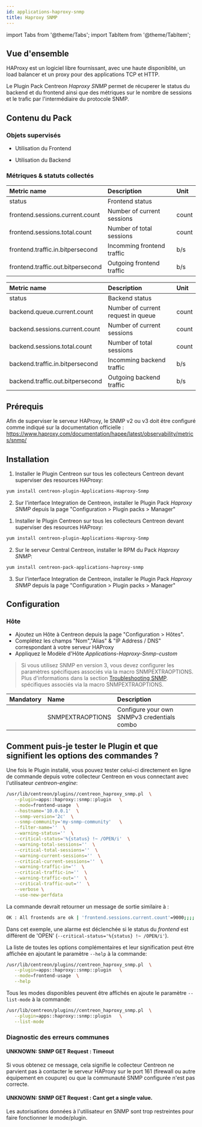 ```yaml
---
id: applications-haproxy-snmp
title: Haproxy SNMP
---
```

import Tabs from '@theme/Tabs';
import TabItem from '@theme/TabItem';


## Vue d'ensemble

HAProxy est un logiciel libre fournissant, avec une haute disponiblité,
un load balancer et un proxy pour des applications TCP et HTTP.

Le Plugin Pack Centreon *Haproxy SNMP* permet de récuperer le status du backend
et du frontend ainsi que des métriques sur le nombre de sessions et le trafic par
l'intermédiaire du protocole SNMP.

## Contenu du Pack

### Objets supervisés

* Utilisation du Frontend

* Utilisation du Backend

### Métriques & statuts collectés

<Tabs groupId="sync">
<TabItem value="Frontend-Usage" label="Frontend-Usage">

| Metric name                       | Description                | Unit  |
|:----------------------------------|:---------------------------|:------|
| status                            | Frontend status            |       |
| frontend.sessions.current.count   | Number of current sessions | count |
| frontend.sessions.total.count     | Number of total sessions   | count |
| frontend.traffic.in.bitpersecond  | Incomming frontend traffic | b/s   |
| frontend.traffic.out.bitpersecond | Outgoing frontend traffic  | b/s   |

</TabItem>
<TabItem value="Backend-Usage" label="Backend-Usage">

| Metric name                      | Description                        | Unit  |
|:---------------------------------|:-----------------------------------|:------|
| status                           | Backend status                     |       |
| backend.queue.current.count      | Number of current request in queue | count |
| backend.sessions.current.count   | Number of current sessions         | count |
| backend.sessions.total.count     | Number of total sessions           | count |
| backend.traffic.in.bitpersecond  | Incomming backend traffic          | b/s   |
| backend.traffic.out.bitpersecond | Outgoing backend traffic           | b/s   |

</TabItem>
</Tabs>

## Prérequis

Afin de superviser le serveur HAProxy, le SNMP v2 ou v3 doit être 
configuré comme indiqué sur la documentation officielle :
https://www.haproxy.com/documentation/hapee/latest/observability/metrics/snmp/

## Installation

<Tabs groupId="sync">
<TabItem value="Online License" label="Online License">

1. Installer le Plugin Centreon sur tous les collecteurs Centreon devant superviser des resources HAProxy:

```bash
yum install centreon-plugin-Applications-Haproxy-Snmp
```

2. Sur l'interface Integration de Centreon, installer le Plugin Pack *Haproxy SNMP* depuis la page "Configuration > Plugin packs > Manager"

</TabItem>
<TabItem value="Offline License" label="Offline License">

1. Installer le Plugin Centreon sur tous les collecteurs Centreon devant superviser des resources HAProxy:

```bash
yum install centreon-plugin-Applications-Haproxy-Snmp
```

2. Sur le serveur Central Centreon, installer le RPM du Pack *Haproxy SNMP*:

```bash
yum install centreon-pack-applications-haproxy-snmp
```

3. Sur l'interface Integration de Centreon, installer le Plugin Pack *Haproxy SNMP* depuis la page "Configuration > Plugin packs > Manager"

</TabItem>
</Tabs>

## Configuration

### Hôte

* Ajoutez un Hôte à Centreon depuis la page "Configuration > Hôtes".
* Complétez les champs "Nom","Alias" & "IP Address / DNS" correspondant à votre serveur HAProxy
* Appliquez le Modèle d'Hôte *Applications-Haproxy-Snmp-custom* 

> Si vous utilisez SNMP en version 3, vous devez configurer les paramètres spécifiques associés via la macro SNMPEXTRAOPTIONS.
> Plus d'informations dans la section [Troubleshooting SNMP](../getting-started/how-to-guides/troubleshooting-plugins.md#snmpv3-options-mapping).
spécifiques associés via la macro SNMPEXTRAOPTIONS.

| Mandatory | Name             | Description                                 |
|:----------|:-----------------|:--------------------------------------------|
|           | SNMPEXTRAOPTIONS | Configure your own SNMPv3 credentials combo |

## Comment puis-je tester le Plugin et que signifient les options des commandes ? 

 Une fois le Plugin installé, vous pouvez tester celui-ci directement en ligne 
 de commande depuis votre collecteur Centreon en vous connectant avec 
 l'utilisateur *centreon-engine*:

 ```bash
 /usr/lib/centreon/plugins//centreon_haproxy_snmp.pl  \
    --plugin=apps::haproxy::snmp::plugin   \
    --mode=frontend-usage  \
    --hostname='10.0.0.1'  \
    --snmp-version='2c'  \
    --snmp-community='my-snmp-community'   \
    --filter-name=''  \
    --warning-status=''  \
    --critical-status='%{status} !~ /OPEN/i'  \
    --warning-total-sessions=''  \
    --critical-total-sessions=''  \
    --warning-current-sessions=''  \
    --critical-current-sessions=''  \
    --warning-traffic-in=''  \
    --critical-traffic-in=''  \
    --warning-traffic-out=''  \
    --critical-traffic-out=''  \
    --verbose \
    --use-new-perfdata
 ```

 La commande devrait retourner un message de sortie similaire à :

 ```bash
OK : All frontends are ok | 'frontend.sessions.current.count'=9000;;;; 'frontend.sessions.total.count'=9000;;;; 'frontend.traffic.in.bitpersecond'=9000b/s;;;; 'frontend.traffic.out.bitpersecond'=9000b/s;;;;
 ```

Dans cet exemple, une alarme est déclenchée si le status du *frontend* est
différent de 'OPEN' (```--critical-status='%{status} !~ /OPEN/i'```).

 La liste de toutes les options complémentaires et leur signification peut être 
 affichée en ajoutant le paramètre ```--help``` à la commande:

 ```bash
 /usr/lib/centreon/plugins//centreon_haproxy_snmp.pl  \
    --plugin=apps::haproxy::snmp::plugin   \
    --mode=frontend-usage  \
    --help
 ```

 Tous les modes disponibles peuvent être affichés en ajoute le paramètre 
 ```--list-mode``` à la commande:

 ```bash
 /usr/lib/centreon/plugins//centreon_haproxy_snmp.pl  \
    --plugin=apps::haproxy::snmp::plugin   \
    --list-mode
 ```

### Diagnostic des erreurs communes
 
#### UNKNOWN: SNMP GET Request : Timeout

Si vous obtenez ce message, cela signifie le collecteur Centreon ne parvient
pas à contacter le serveur HAProxy sur le port 161 (firewall ou autre équipement
en coupure) ou que la communauté SNMP configurée n'est pas correcte.

#### UNKNOWN: SNMP GET Request : Cant get a single value.

Les autorisations données à l'utilisateur en SNMP sont trop restreintes pour
faire fonctionner le mode/plugin.
